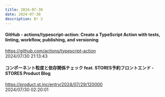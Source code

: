 ```yaml
---
title: 2024-07-30
date: 2024-07-30
description: B! 2
---
```


#### GitHub - actions/typescript-action: Create a TypeScript Action with tests, linting, workflow, publishing, and versioning
https://github.com/actions/typescript-action<br>
2024/07/30 21:13:43<br>


#### コンポーネント粒度と依存関係チェック feat. STORES予約フロントエンド - STORES Product Blog
https://product.st.inc/entry/2024/07/29/120000<br>
2024/07/30 02:20:01<br>


